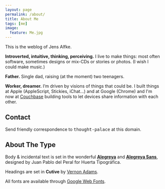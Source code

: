 ```yaml
---
layout: page
permalink: /about/
title: About Me
tags: [me]
image:
  feature: Me.jpg
---
```


This is the weblog of Jens Alfke.

**Introverted, intuitive, thinking, perceiving.** I live to make things: most often software, sometimes designs or mix-CDs or stories or photos. (I wish I could make music.)

**Father.** Single dad, raising (at the moment) two teenagers.

**Worker, dreamer.** I’m driven by visions of things that could be. I built things at Apple (AppleScript, Stickies, iChat…) and at Google (Chrome) and I'm now at [Couchbase](http://www.couchbase.com/mobile) building tools to let devices share information with each other.

## Contact

Send friendly correspondence to <tt>thought-palace</tt> at this domain.

## About The Type

Body & incidental text is set in the wonderful [**Alegreya**](http://www.huertatipografica.com/fonts/alegreya-ht-pro) and [**Alegreya Sans**](http://www.huertatipografica.com/fonts/alegreya-sans-ht), designed by Juan Pablo del Peral for Huerta Tipográfica.

Headings are set in **Cutive** by [Vernon Adams](http://code.newtypography.co.uk).

All fonts are available through [Google Web Fonts](http://www.google.com/fonts/).